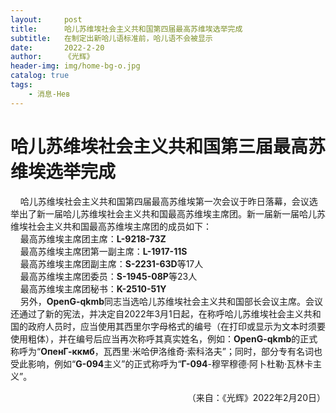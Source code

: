 ```yaml
---
layout:     post
title:      哈儿苏维埃社会主义共和国第四届最高苏维埃选举完成
subtitle:   在制定出新哈儿语标准前，哈儿语不会被显示
date:       2022-2-20
author:     《光辉》
header-img: img/home-bg-o.jpg
catalog: true
tags:
    - 消息-Нев
---
```


# 哈儿苏维埃社会主义共和国第三届最高苏维埃选举完成
&nbsp;&nbsp;&nbsp;&nbsp;哈儿苏维埃社会主义共和国第四届最高苏维埃第一次会议于昨日落幕，会议选举出了新一届哈儿苏维埃社会主义共和国最高苏维埃主席团。新一届新一届哈儿苏维埃社会主义共和国最高苏维埃主席团的成员如下：  
&nbsp;&nbsp;&nbsp;&nbsp;最高苏维埃主席团主席：**L-9218-73Z**  
&nbsp;&nbsp;&nbsp;&nbsp;最高苏维埃主席团第一副主席：**L-1917-11S**  
&nbsp;&nbsp;&nbsp;&nbsp;最高苏维埃主席团副主席：**S-2231-63D**等17人  
&nbsp;&nbsp;&nbsp;&nbsp;最高苏维埃主席团委员：**S-1945-08P**等23人  
&nbsp;&nbsp;&nbsp;&nbsp;最高苏维埃主席团秘书：**K-2510-51Y**  
&nbsp;&nbsp;&nbsp;&nbsp;另外，**OpenG-qkmb**同志当选哈儿苏维埃社会主义共和国部长会议主席。会议还通过了新的宪法，并决定自2022年3月1日起，在称呼哈儿苏维埃社会主义共和国的政府人员时，应当使用其西里尔字母格式的编号（在打印或显示为文本时须要使用粗体），并在编号后应当再次称呼其真实姓名，例如：**OpenG-qkmb**的正式称呼为“**ОпенГ-ккмб**，瓦西里·米哈伊洛维奇·索科洛夫”；同时，部分专有名词也受此影响，例如“**G-094**主义”的正式称呼为“**Г-094**-穆罕穆德·阿卜杜勒·瓦林卡主义”。
<div style="text-align: right">（来自：《光辉》2022年2月20日）</div>
